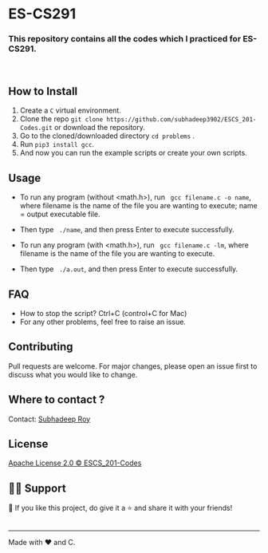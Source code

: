 # ES-CS291

### This repository contains all the codes which I practiced for ES-CS291.
<br>

## How to Install

1. Create a ```C``` virtual environment. 
2. Clone the repo ```git clone https://github.com/subhadeep3902/ESCS_201-Codes.git``` or download the repository.
3. Go to the cloned/downloaded directory ``` cd problems ```  . 
4. Run ``` pip3 install gcc ```.
5. And now you can run the example scripts or create your own scripts.  

## Usage
- To run any program (without <math.h>), run ``` gcc filename.c -o name```, where filename is the name of the file you are wanting to execute; name = output executable file.
- Then type ``` ./name```, and then press Enter to execute successfully.

- To run any program (with <math.h>), run ``` gcc filename.c -lm```, where filename is the name of the file you are wanting to execute.
- Then type ``` ./a.out```, and then press Enter to execute successfully.

## FAQ
- How to stop the script? Ctrl+C (control+C for Mac) 
- For any other problems, feel free to raise an issue.

## Contributing
Pull requests are welcome. For major changes, please open an issue first to discuss what you would like to change. 


## Where to contact ?
Contact: <a href = "mailto: subha9.5roy350@gmail.com">Subhadeep Roy</a>


## License
[Apache License 2.0 © ESCS_201-Codes](https://github.com/subhadeep3902/ESCS_201-Codes/blob/2ce8d81cda4f583d1b00638a82ea1a5559a03558/LICENSE)


## 🙋‍♂️ Support

💙 If you like this project, do give it a ⭐ and share it with your friends!<br><br>

---

Made with ❤️ and C. <br><br>
